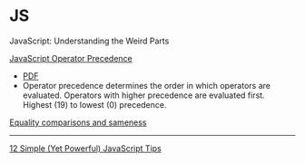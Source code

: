 # JS
JavaScript: Understanding the Weird Parts

<a href="https://developer.mozilla.org/en/docs/Web/JavaScript/Reference/Operators/Operator_Precedence">JavaScript Operator Precedence</a>
- <a href="https://github.com/timurca/JS/blob/master/AAA%20operator-precedence-in-javascript.pdf">PDF</a>
- Operator precedence determines the order in which operators are evaluated. Operators with higher precedence are evaluated first.
Highest (19) to lowest (0) precedence.

<a href="https://developer.mozilla.org/en-US/docs/Web/JavaScript/Equality_comparisons_and_sameness">Equality comparisons and sameness</a>


---
<a href="http://javascriptissexy.com/12-simple-yet-powerful-javascript-tips/">12 Simple (Yet Powerful) JavaScript Tips</a>

